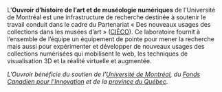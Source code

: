 L’**Ouvroir d’histoire de l’art et de muséologie numériques** de l’Université de Montréal est une infrastructure de recherche destinée à soutenir le travail conduit dans le cadre du Partenariat « Des nouveaux usages des collections dans les musées d’art » ([CIÉCO](https://www.cieco.co)). Ce laboratoire fournit à l’ensemble de l’équipe un équipement de pointe pour mener la recherche mais aussi pour expérimenter et développer de nouveaux usages des collections numérisées qui mobilisent le web, les techniques de visualisation 3D et la réalité virtuelle et augmentée.

_L’Ouvroir bénéficie du soutien de l’[Université de Montréal](https://www.umontreal.ca), du [Fonds Canadien pour l’Innovation](https://www.innovation.ca) et de la [province du Québec](https://www.quebec.ca)._
